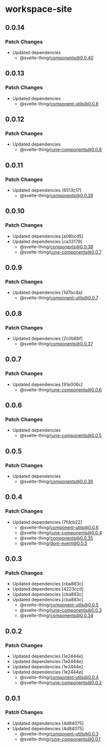 # workspace-site

## 0.0.14

### Patch Changes

-   Updated dependencies
    -   @svelte-thing/components@0.0.40

## 0.0.13

### Patch Changes

-   Updated dependencies
    -   @svelte-thing/component-utils@0.0.8

## 0.0.12

### Patch Changes

-   Updated dependencies
    -   @svelte-thing/rune-components@0.0.8

## 0.0.11

### Patch Changes

-   Updated dependencies [6513c17]
    -   @svelte-thing/components@0.0.39

## 0.0.10

### Patch Changes

-   Updated dependencies [a08bcd5]
-   Updated dependencies [ca33179]
    -   @svelte-thing/components@0.0.38
    -   @svelte-thing/rune-components@0.0.7

## 0.0.9

### Patch Changes

-   Updated dependencies [1d7bc4a]
    -   @svelte-thing/component-utils@0.0.7

## 0.0.8

### Patch Changes

-   Updated dependencies [2c0b6bf]
    -   @svelte-thing/components@0.0.37

## 0.0.7

### Patch Changes

-   Updated dependencies [91e006c]
    -   @svelte-thing/rune-components@0.0.6

## 0.0.6

### Patch Changes

-   Updated dependencies
    -   @svelte-thing/rune-components@0.0.5

## 0.0.5

### Patch Changes

-   Updated dependencies
    -   @svelte-thing/components@0.0.36

## 0.0.4

### Patch Changes

-   Updated dependencies [7fdcb22]
    -   @svelte-thing/component-utils@0.0.6
    -   @svelte-thing/rune-components@0.0.4
    -   @svelte-thing/components@0.0.35
    -   @svelte-thing/dom-event@0.0.5

## 0.0.3

### Patch Changes

-   Updated dependencies [cba883c]
-   Updated dependencies [4223ccd]
-   Updated dependencies [cba883c]
-   Updated dependencies [cba883c]
    -   @svelte-thing/component-utils@0.0.5
    -   @svelte-thing/rune-components@0.0.3
    -   @svelte-thing/components@0.0.34

## 0.0.2

### Patch Changes

-   Updated dependencies [1e2444e]
-   Updated dependencies [1e2444e]
-   Updated dependencies [1e2444e]
-   Updated dependencies [1e2444e]
    -   @svelte-thing/component-utils@0.0.4
    -   @svelte-thing/rune-components@0.0.2

## 0.0.1

### Patch Changes

-   Updated dependencies [4d84075]
-   Updated dependencies [4d84075]
    -   @svelte-thing/component-utils@0.0.3
    -   @svelte-thing/rune-components@0.0.1
